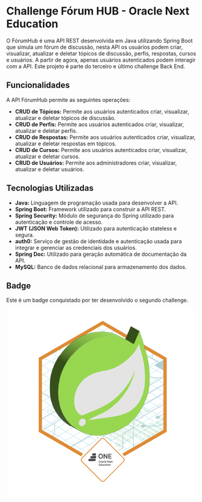 # Challenge Fórum HUB - Oracle Next Education

O FórumHub é uma API REST desenvolvida em Java utilizando Spring Boot que simula um fórum de discussão,
nesta API os usuários podem criar, visualizar, atualizar e deletar tópicos de discussão, perfis, respostas, cursos e usuários.
A partir de agora, apenas usuários autenticados podem interagir com a API. Este projeto é parte do terceiro e último challenge Back End.


## Funcionalidades

A API FórumHub permite as seguintes operações:

- **CRUD de Tópicos:** Permite aos usuários autenticados criar, visualizar, atualizar e deletar tópicos de discussão.
- **CRUD de Perfis:** Permite aos usuários autenticados criar, visualizar, atualizar e deletar perfis.
- **CRUD de Respostas:** Permite aos usuários autenticados criar, visualizar, atualizar e deletar respostas em tópicos.
- **CRUD de Cursos:** Permite aos usuários autenticados criar, visualizar, atualizar e deletar cursos.
- **CRUD de Usuários:** Permite aos administradores criar, visualizar, atualizar e deletar usuários.

## Tecnologias Utilizadas

- **Java:** Linguagem de programação usada para desenvolver a API.
- **Spring Boot:** Framework utilizado para construir a API REST.
- **Spring Security:** Módulo de segurança do Spring utilizado para autenticação e controle de acesso.
- **JWT (JSON Web Token):** Utilizado para autenticação stateless e segura.
- **auth0:** Serviço de gestão de identidade e autenticação usada para integrar e gerenciar as credenciais dos usuários.
- **Spring Doc:** Utilizado para geração automática de documentação da API.
- **MySQL:** Banco de dados relacional para armazenamento dos dados.

## Badge
Este é um badge conquistado por ter desenvolvido o segundo challenge. 

<div align="center">
  
![Badge](img/Badge-Spring.png)

</div>
